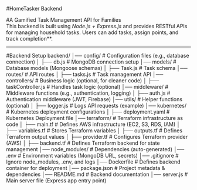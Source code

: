 #HomeTasker Backend 

#A Gamified Task Management API for Families  
This backend is built using *Node.js + Express.js* and provides RESTful APIs for managing household tasks. Users can add tasks, assign points, and track completion**.

---

#Backend Setup
backend/
│── config/            # Configuration files (e.g., database connection)
│   ├── db.js          # MongoDB connection setup
│── models/            # Database models (Mongoose schemas)
│   ├── Task.js        # Task schema
│── routes/            # API routes
│   ├── tasks.js       # Task management API
│── controllers/       # Business logic (optional, for cleaner code)
│   ├── taskController.js # Handles task logic (optional)
│── middleware/        # Middleware functions (e.g., authentication, logging)
│   ├── auth.js        # Authentication middleware (JWT, Firebase)
│── utils/             # Helper functions (optional)
│   ├── logger.js      # Logs API requests (example)
│── kubernetes/        # Kubernetes deployment configurations
│   ├── deployment.yaml # Kubernetes Deployment file
│── terraform/         # Terraform infrastructure as code
│   ├── main.tf        # Defines AWS infrastructure (EC2, S3, RDS, IAM)
│   ├── variables.tf   # Stores Terraform variables
│   ├── outputs.tf     # Defines Terraform output values
│   ├── provider.tf    # Configures Terraform provider (AWS)
│   ├── backend.tf     # Defines Terraform backend for state management
│── node_modules/      # Dependencies (auto-generated)
│── .env               # Environment variables (MongoDB URL, secrets)
│── .gitignore         # Ignore node_modules, .env, and logs
│── Dockerfile         # Defines backend container for deployment
│── package.json       # Project metadata & dependencies
│── README.md          # Backend documentation
│── server.js          # Main server file (Express app entry point)

